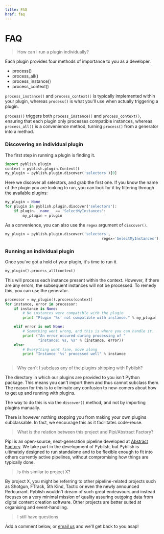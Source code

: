 ```yaml
---
title: FAQ
href: faq
---
```


# FAQ

> How can I run a plugin individually?

Each plugin provides four methods of importance to you as a developer.

- process()
- process_all()
- process_instance()
- process_context()

`process_instance()` and `process_context()` is typically implemented within your plugin, whereas `process()` is what you'll use when actually triggering a plugin.

`process()` triggers both `process_instance()` and `process_context()`, ensuring that each plugin only processes compatible instances, whereas `process_all()` is a convenience method, turning `process()` from a generator into a method.

### Discovering an individual plugin

The first step in running a plugin is finding it.

```python
import pyblish.plugin
context = pyblish.plugin.Context()
my_plugin = pyblish.plugin.discover('selectors')[0]
```

Here we discover all selectors, and grab the first one. If you know the name of the plugin you are looking to run, you can look for it by filtering through the available plugins:

```python
my_plugin = None
for plugin in pyblish.plugin.discover('selectors'):
    if plugin.__name__ == 'SelectMyInstances':
    	my_plugin = plugin
```

As a convenience, you can also use the `regex` argument of `discover()`.

```python
my_plugin = pyblish.plugin.discover('selectors',
											regex='SelectMyInstances')[0]
```

### Running an individual plugin

Once you've got a hold of your plugin, it's time to run it.

```python
my_plugin().process_all(context)
```

This will process each instance present within the context. However, if there are any errors, the subsequent instances will not be processed. To remedy this, you can use the generator.

```python
processor = my_plugin().process(context)
for instance, error in processor:
	if instance is None:
        # No instances were compatible with the plugin
        print "Plugin '%s' not compatible with instance." % my_plugin

    elif error is not None:
        # Something went wrong, and this is where you can handle it.
        print ("An error occured during processing of "
               "instance: %s, %s" % (instance, error))
    else:
        # Everything went fine, move along
        print "Instance '%s' processed well" % instance
     
```

> Why can't I subclass any of the plugins shipping with Pyblish?

The directory in which our plugins are provided to you isn't Python package. This means you can't import them and thus cannot subclass them. The reason for this is to eliminate any confusion to new-comers about how to get up and running with plugins.

The way to do this is via the `discover()` method, and not by importing plugins manually.

There is however nothing stopping you from making your own plugins subclassable. In fact, we encourage this as it facilitates code-reuse.

> What is the relation between this project and Pipi/Abstract Factory?

Pipi is an open-source, next-generation pipeline developed at [Abstract Factory][]. We take part in the development of Pyblish, but Pyblish is ultimately designed to run standalone and to be flexible enough to fit into others currently active pipelines, without compromising how things are typically done.

> Is this similar to project X?

By project X, you might be referring to other pipeline-related projects such as Shotgun, FTrack, 5th Kind, Tactic or even the newly announced Redcurrant. Pyblish wouldn't dream of such great endeavours and instead focuses on a very minimal mission of quality assuring outgoing data from digital content creation software. Other projects are better suited at organising and event-handling.

> I still have questions

Add a comment below, or [email us][email] and we'll get back to you asap!

[email]: mailto:marcus@abstractfactory.io
[Abstract Factory]: http://abstractfactory.io